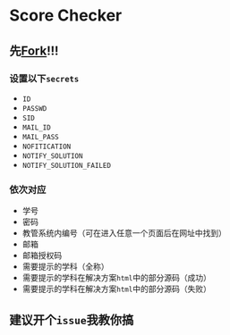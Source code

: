 # Score Checker

## 先[Fork](https://github.com/qhy040404/ScoreChecker/fork)!!!

### 设置以下`secrets`

- `ID`
- `PASSWD`
- `SID`
- `MAIL_ID`
- `MAIL_PASS`
- `NOFITICATION`
- `NOTIFY_SOLUTION`
- `NOTIFY_SOLUTION_FAILED`

### 依次对应

- 学号
- 密码
- 教管系统内编号（可在进入任意一个页面后在网址中找到）
- 邮箱
- 邮箱授权码
- 需要提示的学科（全称）
- 需要提示的学科在解决方案`html`中的部分源码（成功）
- 需要提示的学科在解决方案`html`中的部分源码（失败）

## 建议开个`issue`我教你搞
